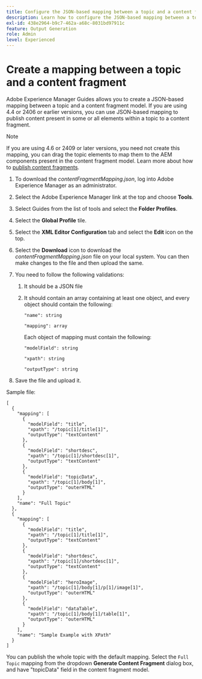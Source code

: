 ```yaml
---
title: Configure the JSON-based mapping between a topic and a content fragment model.
description: Learn how to configure the JSON-based mapping between a topic and a content fragment model.
exl-id: 438e2964-b9c7-462a-a68c-8031bd97911c
feature: Output Generation
role: Admin
level: Experienced
---
```

# Create a mapping between a topic and a content fragment



Adobe Experience Manager Guides allows you to create a JSON-based mapping between a topic and a content fragment model. If you are using 4.4 or 2406 or earlier versions, you can use JSON-based mapping to publish content present in some or all elements within a topic to a content fragment. 

>[!NOTE] 
> 
> If you are using 4.6 or 2409 or later versions, you need not create this mapping, you can drag the topic elements to map them to the AEM components present in the content fragment model.
> Learn more about how to [publish content fragments](../user-guide/publish-content-fragment.md). 


1. To download the *contentFragmentMapping.json*, log into Adobe Experience Manager as an administrator.
1. Select the Adobe Experience Manager link at the top and choose **Tools**.
1. Select Guides from the list of tools and select the **Folder Profiles**.
1. Select the **Global Profile** tile.
1. Select the **XML Editor Configuration** tab and select the **Edit** icon on the top.
1. Select the **Download** icon to download the *contentFragmentMapping.json*  file on your local system. You can then make changes to the file and then upload the same.

1.  You need to follow the following validations:

    1. It should be a JSON file
    2. It should contain an array containing at least one object, and every object should contain the following:


        `"name": string `

        `"mapping": array`

        Each object of mapping must contain the following:
        
       `"modelField": string`

        `"xpath": string`

        `"outputType": string`
1. Save the file and upload it.

Sample file:

```
[
  {
    "mapping": [
      {
        "modelField": "title",
        "xpath": "/topic[1]/title[1]",
        "outputType": "textContent"
      },
      {
        "modelField": "shortdesc",
        "xpath": "/topic[1]/shortdesc[1]",
        "outputType": "textContent"
      },
      {
        "modelField": "topicData",
        "xpath": "/topic[1]/body[1]",
        "outputType": "outerHTML"
      }
    ],
    "name": "Full Topic"
  },
  {
    "mapping": [
      {
        "modelField": "title",
        "xpath": "/topic[1]/title[1]",
        "outputType": "textContent"
      },
      {
        "modelField": "shortdesc",
        "xpath": "/topic[1]/shortdesc[1]",
        "outputType": "textContent"
      },
      {
        "modelField": "heroImage",
        "xpath": "/topic[1]/body[1]/p[1]/image[1]",
        "outputType": "outerHTML"
      },
      {
        "modelField": "dataTable",
        "xpath": "/topic[1]/body[1]/table[1]",
        "outputType": "outerHTML"
      }
    ],
    "name": "Sample Example with XPath"
  }
]
```

 You can publish the whole topic with the default mapping. Select the `Full Topic` mapping from the dropdown **Generate Content Fragment** dialog box, and have "topicData" field in the content fragment model.
